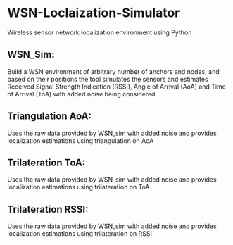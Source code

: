 # WSN-Loclaization-Simulator
Wireless sensor network localization environment using Python


## WSN_Sim:
Build a WSN environment of arbitrary number of anchors and nodes, and based on their positions the tool simulates the sensors and estimates Received Signal Strength Indication (RSSI), Angle of Arrival (AoA) and Time of Arrival (ToA) with added noise being considered.


## Triangulation AoA:
Uses the raw data provided by WSN_sim with added noise and provides localization estimations using triangulation on AoA


## Trilateration ToA:
Uses the raw data provided by WSN_sim with added noise and provides localization estimations using trilateration on ToA


## Trilateration RSSI:
Uses the raw data provided by WSN_sim with added noise and provides localization estimations using trilateration on RSSI

